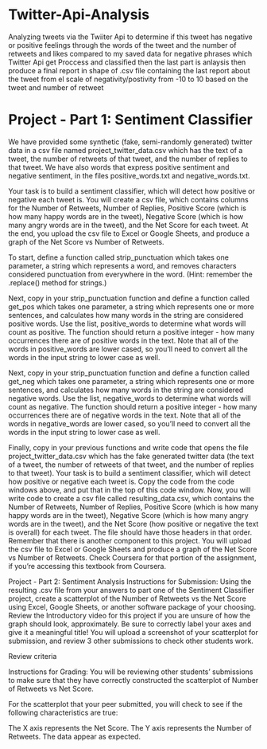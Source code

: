 # Twitter-Api-Analysis
Analyzing tweets via the Twiiter Api to determine if this tweet has negative or positive feelings through the words of the tweet and the number of retweets and likes compared to my saved data for negative phrases which Twitter Api get Proccess and classified then the last part is anlaysis then produce a final report in shape of .csv file containing the last report about the tweet from el scale of negativity/postivity   from -10 to 10 based on the tweet and number of retweet 


# Project - Part 1: Sentiment Classifier
We have provided some synthetic (fake, semi-randomly generated) twitter data in a csv file named project_twitter_data.csv which has the text of a tweet, the number of retweets of that tweet, and the number of replies to that tweet. We have also words that express positive sentiment and negative sentiment, in the files positive_words.txt and negative_words.txt.</br>

Your task is to build a sentiment classifier, which will detect how positive or negative each tweet is. You will create a csv file, which contains columns for the Number of Retweets, Number of Replies, Positive Score (which is how many happy words are in the tweet), Negative Score (which is how many angry words are in the tweet), and the Net Score for each tweet. At the end, you upload the csv file to Excel or Google Sheets, and produce a graph of the Net Score vs Number of Retweets.</br>

To start, define a function called strip_punctuation which takes one parameter, a string which represents a word, and removes characters considered punctuation from everywhere in the word. (Hint: remember the .replace() method for strings.)</br>

Next, copy in your strip_punctuation function and define a function called get_pos which takes one parameter, a string which represents one or more sentences, and calculates how many words in the string are considered positive words. Use the list, positive_words to determine what words will count as positive. The function should return a positive integer - how many occurrences there are of positive words in the text. Note that all of the words in positive_words are lower cased, so you’ll need to convert all the words in the input string to lower case as well.</br>

Next, copy in your strip_punctuation function and define a function called get_neg which takes one parameter, a string which represents one or more sentences, and calculates how many words in the string are considered negative words. Use the list, negative_words to determine what words will count as negative. The function should return a positive integer - how many occurrences there are of negative words in the text. Note that all of the words in negative_words are lower cased, so you’ll need to convert all the words in the input string to lower case as well.</br>

Finally, copy in your previous functions and write code that opens the file project_twitter_data.csv which has the fake generated twitter data (the text of a tweet, the number of retweets of that tweet, and the number of replies to that tweet). Your task is to build a sentiment classifier, which will detect how positive or negative each tweet is. Copy the code from the code windows above, and put that in the top of this code window. Now, you will write code to create a csv file called resulting_data.csv, which contains the Number of Retweets, Number of Replies, Positive Score (which is how many happy words are in the tweet), Negative Score (which is how many angry words are in the tweet), and the Net Score (how positive or negative the text is overall) for each tweet. The file should have those headers in that order. Remember that there is another component to this project. You will upload the csv file to Excel or Google Sheets and produce a graph of the Net Score vs Number of Retweets. Check Coursera for that portion of the assignment, if you’re accessing this textbook from Coursera.</br>

Project - Part 2: Sentiment Analysis
Instructions for Submission: Using the resulting .csv file from your answers to part one of the Sentiment Classifier project, create a scatterplot of the Number of Retweets vs the Net Score using Excel, Google Sheets, or another software package of your choosing. Review the Introductory video for this project if you are unsure of how the graph should look, approximately. Be sure to correctly label your axes and give it a meaningful title! You will upload a screenshot of your scatterplot for submission, and review 3 other submissions to check other students work.</br>

Review criteria

Instructions for Grading: You will be reviewing other students’ submissions to make sure that they have correctly constructed the scatterplot of Number of Retweets vs Net Score.</br>

For the scatterplot that your peer submitted, you will check to see if the following characteristics are true:</br>

The X axis represents the Net Score. The Y axis represents the Number of Retweets. The data appear as expected.</br>
